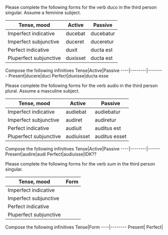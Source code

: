 


Please complete the following forms for the verb duco in the third person singular. Assume a feminine subject.

Tense, mood|Active|Passive
----|--------|--------
Imperfect indicative|ducebat|ducebatur
Imperfect subjunctive|duceret|duceretur
Perfect indicative|duxit|ducta est
Pluperfect subjunctive|duxisset|ducta est

Compose the following infinitives
Tense|Active|Passive
----|--------|--------
Present|ducere|duci
Perfect|duxisse|ducta esse


Please complete the following forms for the verb audio in the third person plural. Assume a masculine subject.

Tense, mood|Active|Passive
----|--------|--------
Imperfect indicative|audiebat|audiebatur
Imperfect subjunctive|audiret|audiretur
Perfect indicative|audiuit|auditus est
Pluperfect subjunctive|audiuisset|auditus esset

Compose the following infinitives
Tense|Active|Passive
----|--------|------
Present|audire|audi
Perfect|audiuisse|IDK??


Please complete the following forms for the verb sum in the third person singular.

Tense, mood|Form
----|--------
Imperfect indicative|
Imperfect subjunctive|
Perfect indicative|
Pluperfect subjunctive|

Compose the following infinitives
Tense|Form
----|--------
Present|
Perfect|
